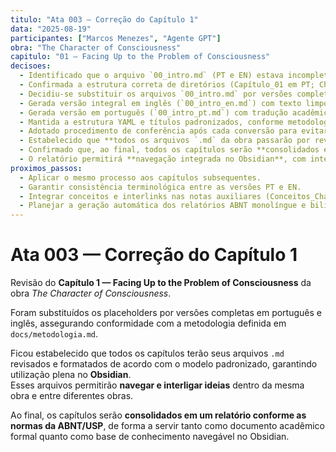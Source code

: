 ```yaml
---
titulo: "Ata 003 — Correção do Capítulo 1"
data: "2025-08-19"
participantes: ["Marcos Menezes", "Agente GPT"]
obra: "The Character of Consciousness"
capitulo: "01 — Facing Up to the Problem of Consciousness"
decisoes:
  - Identificado que o arquivo `00_intro.md` (PT e EN) estava incompleto, contendo apenas placeholders.
  - Confirmada a estrutura correta de diretórios (Capítulo_01 em PT; Chapter_01 em EN).
  - Decidiu-se substituir os arquivos `00_intro.md` por versões completas, fiéis ao PDF da obra.
  - Gerada versão integral em inglês (`00_intro_en.md`) com texto limpo do PDF.
  - Gerada versão em português (`00_intro_pt.md`) com tradução acadêmica, mantendo precisão conceitual e clareza filosófica.
  - Mantida a estrutura YAML e títulos padronizados, conforme metodologia do repositório.
  - Adotado procedimento de conferência após cada conversão para evitar perda de conteúdo.
  - Estabelecido que **todos os arquivos `.md` da obra passarão por revisão completa**, assegurando formatação padronizada para uso no **Obsidian**.
  - Confirmado que, ao final, todos os capítulos serão **consolidados em um relatório único**, estruturado segundo as **normas da ABNT/USP**.
  - O relatório permitirá **navegação integrada no Obsidian**, com interlinks entre ideias do mesmo capítulo, entre capítulos da mesma obra e também entre obras distintas.
proximos_passos:
  - Aplicar o mesmo processo aos capítulos subsequentes.
  - Garantir consistência terminológica entre as versões PT e EN.
  - Integrar conceitos e interlinks nas notas auxiliares (Conceitos_Chave, Ideias_Principais, Questoes_Reflexao, Trechos_Relevantes).
  - Planejar a geração automática dos relatórios ABNT monolíngue e bilíngue a partir dos `.md`.
---
```


# Ata 003 — Correção do Capítulo 1

Revisão do **Capítulo 1 — Facing Up to the Problem of Consciousness** da obra *The Character of Consciousness*.  

Foram substituídos os placeholders por versões completas em português e inglês, assegurando conformidade com a metodologia definida em `docs/metodologia.md`.  

Ficou estabelecido que todos os capítulos terão seus arquivos `.md` revisados e formatados de acordo com o modelo padronizado, garantindo utilização plena no **Obsidian**.  
Esses arquivos permitirão **navegar e interligar ideias** dentro da mesma obra e entre diferentes obras.  

Ao final, os capítulos serão **consolidados em um relatório conforme as normas da ABNT/USP**, de forma a servir tanto como documento acadêmico formal quanto como base de conhecimento navegável no Obsidian.
